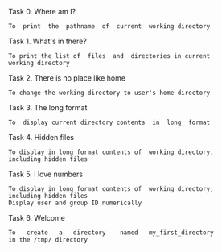 Task 0. Where am I?

	To  print  the  pathname  of  current  working directory

Task 1. What's in there?

	To print the list of  files  and  directories in current
	working directory

Task 2. There is no place like home

	To change the working directory to user's home directory

Task 3. The long format

	To  display current directory contents  in  long  format

Task 4. Hidden files
	
	To display in long format contents of  working directory,
	including hidden files

Task 5. I love numbers

	To display in long format contents of  working directory,
	including hidden files
	Display user and group ID numerically

Task 6. Welcome

	To   create   a   directory    named   my_first_directory
	in the /tmp/ directory
